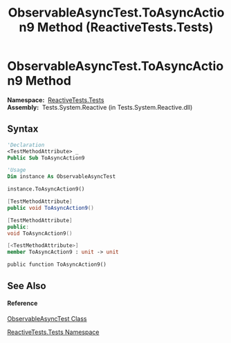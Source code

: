 ﻿---
title: ObservableAsyncTest.ToAsyncAction9 Method  (ReactiveTests.Tests)
TOCTitle: ToAsyncAction9 Method
ms:assetid: M:ReactiveTests.Tests.ObservableAsyncTest.ToAsyncAction9
ms:mtpsurl: https://msdn.microsoft.com/en-us/library/reactivetests.tests.observableasynctest.toasyncaction9(v=VS.103)
ms:contentKeyID: 36620500
ms.date: 06/28/2011
mtps_version: v=VS.103
f1_keywords:
- ReactiveTests.Tests.ObservableAsyncTest.ToAsyncAction9
dev_langs:
- CSharp
- JScript
- VB
- FSharp
- c++
---

# ObservableAsyncTest.ToAsyncAction9 Method

**Namespace:**  [ReactiveTests.Tests](hh289046\(v=vs.103\).md)  
**Assembly:**  Tests.System.Reactive (in Tests.System.Reactive.dll)

## Syntax

``` vb
'Declaration
<TestMethodAttribute> _
Public Sub ToAsyncAction9
```

``` vb
'Usage
Dim instance As ObservableAsyncTest

instance.ToAsyncAction9()
```

``` csharp
[TestMethodAttribute]
public void ToAsyncAction9()
```

``` c++
[TestMethodAttribute]
public:
void ToAsyncAction9()
```

``` fsharp
[<TestMethodAttribute>]
member ToAsyncAction9 : unit -> unit 
```

``` jscript
public function ToAsyncAction9()
```

## See Also

#### Reference

[ObservableAsyncTest Class](hh314747\(v=vs.103\).md)

[ReactiveTests.Tests Namespace](hh289046\(v=vs.103\).md)

